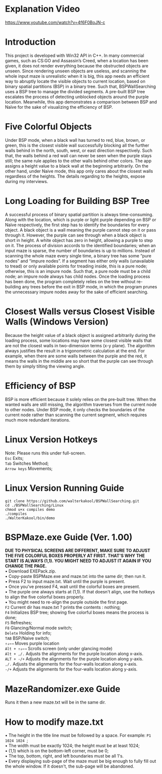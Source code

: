 # Explanation Video
https://www.youtube.com/watch?v=4f6F0BoJN-c
# Introduction
This project is developed with Win32 API in C++. In many commercial games, such as CS:GO and Assassin’s Creed, when a location has been given, it does not render everything because the obstructed objects are unseen. Since rendering unseen objects are useless, and scanning the whole input maze is unrealistic when it is big, this app needs an efficient way to abruptly locate the visible objects to current location, based on binary spatial partitions (BSP) in a binary tree.  Such that, BSPWallSearching uses a BSP tree to manage the divided segments. A pre-built BSP tree escalates the process of detecting unblocked objects around the purple location. Meanwhile, this app demonstrates a comparison between BSP and Naïve for the sake of visualizing the efficiency of BSP. 

# Five Colorful Objects
Under BSP mode, when a black wall has turned to red, blue, brown, or green, this is the closest visible wall successfully blocking all the further walls behind in the north, south, west, or east direction respectively. Such that, the walls behind a red wall can never be seen when the purple stays still; the same rule applies to the other walls behind other colors. The app assigns a height value to a black wall at the beginning arbitrarily. On the other hand, under Naive mode, this app only cares about the closest walls regardless of the heights. The details regarding to the heights, expose during my interviews.  

# Long Loading for Building BSP Tree
A successful process of binary spatial partition is always time-consuming. Along with the location, which is purple or light purple depending on BSP or Naïve respectively, the first step has to identify the boundaries for every object. A black object is a wall meaning the purple cannot step on it or pass through it. However, the purple can see through when a black object is short in height.  A white object has zero in height, allowing a purple to step on it. The process of division accords to the identified boundaries; when an input maze is sparse, the number of boundaries is up to millions. Instead of scanning the whole maze every single time, a binary tree has some “pure nodes” and “impure nodes”.  If a segment has either only walls (unavailable to tread) or only available points for treading inside, this is a pure node; otherwise, this is an impure node. Such that, a pure node must be a child node; an impure node always has child nodes. Once the loading process has been done, the program completely relies on the tree without re-building any trees before the exit in BSP mode, in which the program prunes the unnecessary impure nodes away for the sake of efficient searching.

# Closest Walls versus Closest Visible Walls (Windows Version)
Because the height value of a black object is assigned arbitrarily during the loading process, some locations may have some closest visible walls that are not the closest walls in two-dimension terms (x-y plane). The algorithm always justifies the result in a trigonometric calculation at the end. For example, when there are some walls between the purple and the red, it means the walls in the middle are so short that the purple can see through them by simply tilting the viewing angle.    

# Efficiency of BSP
BSP is more efficient because it solely relies on the pre-built tree. When the wanted walls are still missing, the algorithm traverses from the current node to other nodes. Under BSP mode, it only checks the boundaries of the current node rather than scanning the current segment, which requires much more redundant iterations. 


# Linux Version Hotkeys
Note: Please runs this under full-screen.\
`Esc`  Exits;\
`Tab`  Switches Method;\
`Arrow keys`  Movements;

# Linux Version Running Guide
`git clone https://github.com/walterkakool/BSPWallSearching.git` \
`cd ./BSPWallSearching/Linux`\
`chmod u+x compiles demo`\
`./compiles`\
`./WalterKakool/bin/demo`

# BSPMaze.exe Guide (Ver. 1.00)
**DUE TO PHYSICAL SCREENS ARE DIFFERENT, MAKE SURE TO ADJUST THE FIVE COLORFUL BOXES PROPERLY AT FIRST. THAT'S WHY THE START IS ALWAYS (1,1). YOU MIGHT NEED TO ADJUST IT AGAIN IF YOU CHANGE THE PAGE.**\
• Download EXEPack.zip.\
• Copy-paste BSPMaze.exe and maze.txt into the same dir; then run it.\
• Press F2 to input maze.txt. Wait until the purple is present.\
• Once you've pressed F4, wait until the colorful boxes are present.\
• The purple one always starts at (1,1). If that doesn't align, use the hotkeys to align the five colorful boxes properly.\
• You might need to re-align the purple outside the first page.\
`F2`  Current dir has maze.txt ? prints the contents : nothing;\
`F4`  Initializes BSP tree; showing five colorful boxes means the process is done;\
`F5`  Refreshes;\
`F8`  Glancing/Normal mode switch;\
`Delete`  Holding for info;\
`TAB`  BSP/Naive switch;\
`↑↓←→`  Moves purple location\
`Alt + ↑↓←→`  Scrolls screen (only under glancing mode)\
`Alt + ,/.`  Adjusts the alignments for the purple location along x-axis.\
`ALT + -/+`  Adjusts the alignments for the purple location along y-axis.\
`,/.`  Adjusts the alignments for the four-walls location along x-axis.\
`-/+`  Adjusts the alignments for the four-walls location along y-axis.

# MazeRandomizer.exe Guide
Runs it then a new maze.txt will be in the same dir.

# How to modify maze.txt
• The height in the title line must be followed by a space. For example: `P1 1024 1024 `;\
• The width must be exactly 1024; the height must be at least 1024;\
• (1,1) which is on the bottom-left corner, must be 0;\
• The top, bottom, right, and left boundaries must be all 1's.\
• Every displaying sub-page of the maze must be big enough to fully fill out the whole window. If it doesn't, the sub-page will be abandoned.  
